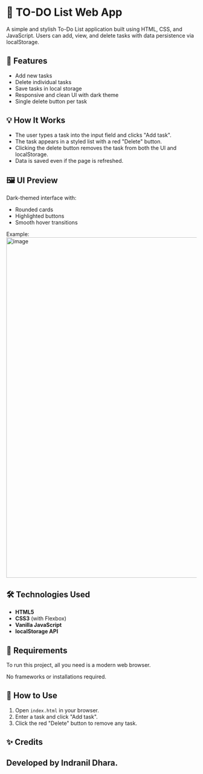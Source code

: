 # 📝 TO-DO List Web App

A simple and stylish To-Do List application built using HTML, CSS, and JavaScript. Users can add, view, and delete tasks with data persistence via localStorage.

## 🚀 Features

- Add new tasks
- Delete individual tasks
- Save tasks in local storage
- Responsive and clean UI with dark theme
- Single delete button per task

## 💡 How It Works

- The user types a task into the input field and clicks "Add task".
- The task appears in a styled list with a red "Delete" button.
- Clicking the delete button removes the task from both the UI and localStorage.
- Data is saved even if the page is refreshed.

## 🖼️ UI Preview

Dark-themed interface with:
- Rounded cards
- Highlighted buttons
- Smooth hover transitions

Example:
<img width="1918" height="900" alt="image" src="https://github.com/user-attachments/assets/84a2bedf-413b-4438-81f5-8c9d247498d5" />


## 🛠️ Technologies Used

- **HTML5**
- **CSS3** (with Flexbox)
- **Vanilla JavaScript**
- **localStorage API**

## 📌 Requirements

To run this project, all you need is a modern web browser.

No frameworks or installations required.

## 📎 How to Use

1. Open `index.html` in your browser.
2. Enter a task and click "Add task".
3. Click the red "Delete" button to remove any task.

## ✨ Credits

Developed by Indranil Dhara.  
---



